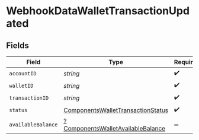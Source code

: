 # WebhookDataWalletTransactionUpdated


## Fields

| Field                                                                                    | Type                                                                                     | Required                                                                                 | Description                                                                              |
| ---------------------------------------------------------------------------------------- | ---------------------------------------------------------------------------------------- | ---------------------------------------------------------------------------------------- | ---------------------------------------------------------------------------------------- |
| `accountID`                                                                              | *string*                                                                                 | :heavy_check_mark:                                                                       | N/A                                                                                      |
| `walletID`                                                                               | *string*                                                                                 | :heavy_check_mark:                                                                       | N/A                                                                                      |
| `transactionID`                                                                          | *string*                                                                                 | :heavy_check_mark:                                                                       | N/A                                                                                      |
| `status`                                                                                 | [Components\WalletTransactionStatus](../../Models/Components/WalletTransactionStatus.md) | :heavy_check_mark:                                                                       | N/A                                                                                      |
| `availableBalance`                                                                       | [?Components\WalletAvailableBalance](../../Models/Components/WalletAvailableBalance.md)  | :heavy_minus_sign:                                                                       | N/A                                                                                      |